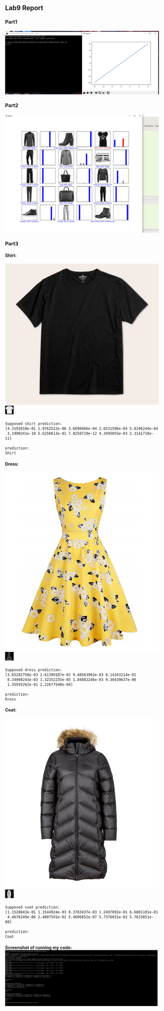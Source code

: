 ## Lab9 Report

### Part1
#### ![check1.PNG](check1.PNG)

### Part2
#### ![check2.PNG](check2.PNG)

### Part3

#### Shirt:
#### ![shirt.PNG](shirt.PNG) ![newshirt.PNG](newshirt.PNG) 
```
Supposed shirt prediction:
[4.3192810e-01 1.9762522e-06 3.6690466e-04 2.6531596e-04 5.0196244e-04
 3.1990241e-10 5.6258613e-01 7.8258719e-12 4.3495055e-03 2.3141718e-11]

prediction:
Shirt
```
#### Dress:
#### ![dress.PNG](dress.PNG) ![newdress.PNG](newdress.PNG) 
```
Supposed dress prediction:
[3.65282758e-03 2.61399187e-02 9.48563963e-03 8.14343214e-01
 8.34908243e-03 1.32252235e-05 1.84882246e-03 9.30439637e-06
 1.35935262e-01 2.22677540e-04]

prediction:
Dress
```
#### Coat:
#### ![coat.PNG](coat.PNG) ![newcoat.PNG](newcoat.PNG) 
```
Supposed coat prediction:
[1.1528843e-01 1.1544924e-03 8.3783437e-03 1.2497892e-01 6.6801101e-01
 4.4676249e-06 2.4807591e-02 5.4606852e-07 5.7376031e-02 5.7633851e-08]

prediction:
Coat
```

#### Screenshot of running my code: ![predictions.PNG](predictions.PNG)